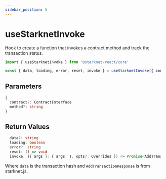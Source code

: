 ```yaml
---
sidebar_position: 5
---
```


# useStarknetInvoke

Hook to create a function that invokes a contract method and track the transaction status.

```typescript
import { useStarknetInvoke } from '@starknet-react/core'

const { data, loading, error, reset, invoke } = useStarknetInvoke({ contract, method })
```

## Parameters

```typescript
{
  contract?: ContractInterface
  method?: string
}
```

## Return Values

```typescript
  data?: string
  loading: boolean
  error?: string
  reset: () => void
  invoke: ({ args }: { args: T, opts?: Overrides }) => Promise<AddTransactionResponse | undefined>
```

Where `data` is the transaction hash and `AddTransactionResponse` is from starknet.js.
